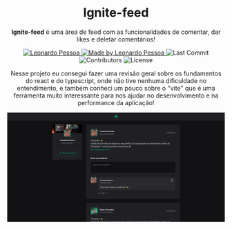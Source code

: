 <h1 align="center">
  <a>
    Ignite-feed
  </a>
</h1>

<p align="center"><b>Ignite-feed</b> é uma área de feed com as funcionalidades de comentar, dar likes e deletar comentários!</p>

<p align="center">
   <a href="https://www.linkedin.com/in/leonardopess/">
      <img alt="Leonardo Pessoa" src="https://img.shields.io/badge/-Leonardo Pessoa-4e5acf?style=flat&logo=Linkedin&logoColor=white" />
   </a>

  <a href="https://github.com/LeonardoPess">
    <img alt="Made by Leonardo Pessoa" src="https://img.shields.io/badge/made%20by-Leonardo%20Pessoa-5965e0">
  </a>

  <img alt="Last Commit" src="https://img.shields.io/github/last-commit/LeonardoPess/Ignite-feed?color=rgb(89,101,224)%22">

  <img alt="Contributors" src="https://img.shields.io/github/contributors/LeonardoPess/Ignite-feed?color=rgb(89,101,224)">

  <img alt="License" src="https://img.shields.io/badge/license-MIT-%2304D361?color=rgb(89,101,224)">
</p>

<p align="center">Nesse projeto eu consegui fazer uma revisão geral sobre os fundamentos do react e do typescript, onde não tive nenhuma dificuldade no entendimento, e também conheci um pouco sobre o "vite" que é uma ferramenta muito interessante para nos ajudar no desenvolvimento e na performance da aplicação!</p>

<p align="center">
  <img src="Screenshot_1.png">
</p>
